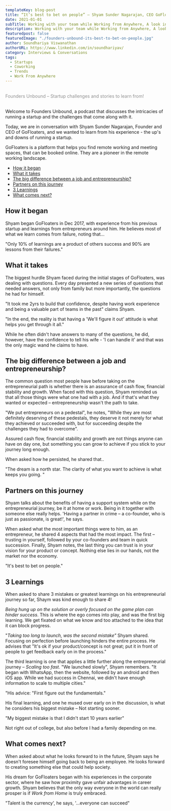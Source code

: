 ```yaml
---
templateKey: blog-post
title: “It’s best to bet on people” – Shyam Sunder Nagarajan, CEO GoFloaters
date: 2021-01-01
subTitle: Working with your team while Working from Anywhere, A look into how GoFloaters is redefining the WFA lifestyle
description: Working with your team while Working from Anywhere, A look into how GoFloaters is redefining the WFA lifestyle
featuredpost: false
featuredImage: "./founders-unbound-its-best-to-bet-on-people.jpg"
author: Soundhariya Viswanathan
authorURL: https://www.linkedin.com/in/soundhariyav/
category: Interviews & Conversations
tags:
  - Startups
  - Coworking
  - Trends
  - Work From Anywhere
---
```


<!--StartFragment-->

<br />
<span style="color:#909090;">Founders Unbound – Startup  challenges and stories to learn from!</span>
<br /><br />

Welcome to Founders Unbound, a podcast that discusses the intricacies of running a startup and the challenges that come along with it.

Today, we are in conversation with Shyam Sunder Nagarajan, Founder and CEO of GoFloaters, and we wanted to learn from his experience - the up&#39;s and downs of running a startup.

GoFloaters is a platform that helps you find remote working and meeting spaces, that can be booked online. They are a pioneer in the remote working landscape.

- [How it began](#how-it-began)
- [What it takes](#what-it-takes)
- [The big difference between a job and entrepreneurship?](#the-big-difference-between-a-job-and-entrepreneurship)
- [Partners on this journey](#partners-on-this-journey)
- [3 Learnings](#3-learnings)
- [What comes next?](#what-comes-next)

## How it began

Shyam began GoFloaters in Dec 2017, with experience from his previous startup and learnings from entrepreneurs around him. He believes most of what we learn comes from failure, noting that…

<p class="Quotes">"Only 10% of learnings are a product of others success and 90% are lessons from their failures."</p>

## What it takes

The biggest hurdle Shyam faced during the initial stages of GoFloaters, was dealing with questions. Every day presented a new series of questions that needed answers, not only from family but more importantly, the questions he had for himself.

&quot;It took me 2yrs to build that confidence, despite having work experience and being a valuable part of teams in the past&quot; claims Shyam.

<p class="Quotes"> "In the end, the reality is that having a &#39;We&#39;ll figure it out&#39; attitude is what helps you get through it all."</p>

While he often didn&#39;t have answers to many of the questions, he did, however, have the confidence to tell his wife - &#39;I can handle it&#39; and that was the only magic wand he claims to have.

## The big difference between a job and entrepreneurship?

The common question most people have before taking on the entrepreneurial path is whether there is an assurance of cash flow, financial stability and growth. When faced with this question, Shyam reminded us that all those things were what one had with a job. And if that&#39;s what they wanted or expected – entrepreneurship wasn&#39;t the path to take.

&quot;We put entrepreneurs on a pedestal&quot;, he notes, &quot;While they are most definitely deserving of these pedestals, they deserve it not merely for what they achieved or succeeded with, but for succeeding despite the challenges they had to overcome&quot;.

Assured cash flow, financial stability and growth are not things anyone can have on day one, but something you can grow to achieve if you stick to your journey long enough.

When asked how he persisted, he shared that..

<p class="Quotes"> "The dream is a north star. The clarity of what you want to achieve is what keeps you going. "</p>

## Partners on this journey

Shyam talks about the benefits of having a support system while on the entrepreneurial journey, be it at home or work. Being in it together with someone else really helps. &#39;Having a partner in crime – a co-founder, who is just as passionate, is great!&#39;, he says.

When asked what the most important things were to him, as an entrepreneur, he shared 4 aspects that had the most impact. The first – trusting in yourself, followed by your co-founders and team in quick succession. Finally, Shyam notes, the last thing you can trust is in your vision for your product or concept. Nothing else lies in our hands, not the market nor the economy.

<p class="Quotes"> "It&#39;s best to bet on people."</p>

## 3 Learnings

When asked to share 3 mistakes or greatest learnings on his entrepreneurial journey so far, Shaym was kind enough to share 4!

_Being hung up on the solution or overly focused on the game plan can hinder success_. This is where the ego comes into play, and was the first big learning. We get fixated on what we know and too attached to the idea that it can block progress.

&quot;_Taking too long to launch, was the second mistake&quot;_ Shyam shared. Focusing on perfection before launching hinders the entire process. He advises that &quot;It&#39;s ok if your product/concept is not great; put it in front of people to get feedback early on in the process.&quot;

The third learning is one that applies a little further along the entrepreneurial journey – _Scaling too fast._ &quot;We launched slowly&quot;, Shyam remembers. &quot;It began with WhatsApp, then the website, followed by an android and then iOS app. While we had success in Chennai, we didn&#39;t have enough information to scale to multiple cities.&quot;

<p class="Quotes"> "His advice: &quot;First figure out the fundamentals."</p>

His final learning, and one he mused over early on in the discussion, is what he considers his biggest mistake – Not starting sooner.

<p class="Quotes"> "My biggest mistake is that I didn&#39;t start 10 years earlier"</p>

Not right out of college, but also before I had a family depending on me.

## What comes next?

When asked about what he looks forward to in the future, Shyam says he doesn&#39;t foresee himself going back to being an employee. He looks forward to creating something else that could help society.

His dream for GoFloaters began with his experiences in the corporate sector, where he saw how proximity gave unfair advantages in career growth. Shyam believes that the only way everyone in the world can really prosper is if _Work from Home_ is truly embraced.

<p class="Quotes"> "Talent is the currency&#39;, he says, &#39;…everyone can succeed"</p>

<!--EndFragment-->
